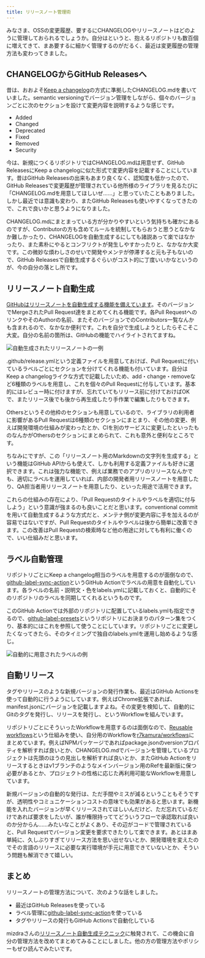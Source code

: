 ```yaml
---
title: リリースノート管理術
---
```

みなさま、OSSの変更履歴、要するにCHANGELOGやリリースノートはどのように管理しておられるでしょうか。自分はというと、抱えるリポジトリも数百個に増えてきて、まあ要するに細かく管理するのがだるく、最近は変更履歴の管理方法も変わってきました。

CHANGELOGからGitHub Releasesへ
---------------------------

昔は、おおよそ[Keep a changelog](https://keepachangelog.com/en/1.0.0/)の方式に準拠したCHANGELOG.mdを書いていました。semantic versioningでバージョン管理をしながら、個々のバージョンごとに次のセクションを設けて変更内容を説明するような感じです。

*   Added
*   Changed
*   Deprecated
*   Fixed
*   Removed
*   Security

今は、新規につくるリポジトリではCHANGELOG.mdは用意せず、GitHub ReleasesにKeep a changelogに似た形式で変更内容を記載することにしています。昔はGitHub Releasesの出来もあまり良くなく、認知度も低かったので、GitHub Releasesで変更履歴が管理されている他所様のライブラリを見るたびに「CHANGELOG.mdを用意してほしいぜ……」と思っていたこともありました。しかし最近では意識も変わり、またGitHub Releasesも使いやすくなってきたので、これで良いかと思うようになりました。

CHANGELOG.mdにまとまっている方が分かりやすいという気持ちも確かにあるのですが、Contributorの方も含めてルールを統制してもらおうと思うとなかなか難しかったり、CHANGELOGを自動生成するにしても諸説あって楽ではなかったり、また素朴にやるとコンフリクトが発生しやすかったりと、なかなか大変です。この微妙な煩わしさのせいで開発やメンテが停滞すると元も子もないので、GitHub Releasesで自動生成するぐらいがコスト的に丁度いいかなというのが、今の自分の落とし所です。

リリースノート自動生成
-----------

[GitHubはリリースノートを自動生成する機能を備えています](https://docs.github.com/en//repositories/releasing-projects-on-github/automatically-generated-release-notes)。そのバージョンでMergeされたPull Request達をまとめてくれる機能です。各Pull RequestへのリンクやそのAuthorの名前、またそのバージョンでのContributors一覧なんかも含まれるので、なかなか便利です。これを自分で生成しようとしたらそこそこ大変。自分の名前の箇所は、GitHubの機能でハイライトされてますね。

![](https://lh3.googleusercontent.com/docs/AG8NV2ZZ-s9rZA7kCqf3fYCJLfGVlsEoSfCDBM7ckhY4Re5y1FXiyH3DIlNc-faC7kSRSMVmJoElbbIzYpoq6bxT0MhcUDs9dkdbiq-j_gOwpQOlNQfr0sUzUZkcpIfOv8MlmZg4m5bAAAjNsF4-86atRRe48HE6zT3HDmlPL-yVyb7w-J0YyPQUwIJETH1GwLi9CQMWoOCUJaLfu2AmlRoHe_9Nt29BVUYEn4WEwmZQ9YdagwK1Ms1xt4LTGRMq7fdpTC__ga1Rgl09tzTHm6WbZKJ-kntJ-poyRDo3H3KLP8ORab2L9F-Kzdya__0UJHfGWHYZ4Dcb6xRb2Bxy4svQ9qlfPgYpIH_p0-_QppJijelQ4317aeibW0OPaR4GuyVuCSLddBB4LS87Ejs7EHJ7vFmTMob7m7Cn5CddE01KkdLJQ1E7Dw0NU67zN2CfFvYGbIRWc5DANSJsxzIRfmP1K2OjhA7bphHWpDNMhwfN2qkSYMG_bL6I-AABIZOF4DEjMlgQAY_aXc8aMQfv-9xDt6Jvk-oj--xSvYQUpe1_zOsz8EQTWsJjd9s10wul94UY6VA55n1mAkE4sYCLZVwuH8uYijd-reMzLy6JBSms_tW4EzRQsI2B9P8pHk8SEWgMi83oLT4lLU0v-eiI15KRcfR-f1UwFZpHfpoKNY7ujjOU4WzzVJtNwYYdU2AMaO6a0Ec9EbhE40vVfKyHc97aaiTY7T8Lc-DhQPiOqOJ12WqwPOdOgw9Vo9iZmZWqbOzoB7mOEqxYNV0701UB6asOCOnQeUXeEYUXfwyd5UL6j0JaJKdejzk7fXgf9kzA35vitMQjMdeJuNnF1IG6U-bb3mXsflYOegHyhIcMpink_0RH40gWTrQsssXBFW4_FDt24MgMgCCbl-2QZEw7trIjkly-CawXTWyUHgwGrk63a3RCjjq3IKUsY9BRMuPfmxqhW8hqSK996jQiMxNkgVTATudJzrAd1liD94FWeIGDdF6ynmTxo-Jqj9hfNFlPAtq2bRsgOC5jLWQx5dSWD-ovOIcMbQTBPs8yg8gQC1sMSGZOz0rVz6FfA4dpC3vWCUtFBKL3c9nqaGMFdpuYmgAA1nKvxeH3jGQyssaO6sIARMFy7KyjhrLjfxMUCyhd1_wVxOnTtN199dUhS5rQa8EEjX3Ehg0t3ekytMShB4oeQNMgNjTr3U4O5PBvJu3qiZzZV4b5LjbyIW31OqRTz2EIefXKumCbNADd7ytC3OrOKzWGhUUomg "自動生成されたリリースノートの一例")

.github/release.ymlという定義ファイルを用意しておけば、Pull Requestに付いているラベルごとにセクションを分けてくれる機能も付いています。自分はKeep a changelogライクな方式で記載したいため、add・change・removeなど6種類のラベルを用意し、これを個々のPull Requestに付与しています。基本的にはレビュー時に付けますが、忘れていてもリリース前に付けておけばOKで、またリリース後でも後から再生成したり手作業で編集したりもできます。

Othersというその他枠のセクションも用意しているので、ライブラリの利用者に影響があるPull Requestは6種類のセクションにまとまり、その他の変更、例えば開発環境の仕組みが変わったとか、CIを別のサービスに変更したといったものなんかがOthersのセクションにまとめられて、これも意外と便利なところです。

ちなみにですが、この「リリースノート用のMarkdownの文字列を生成する」という機能はGitHub APIからも使えて、しかも利用する定義ファイルも好きに選択できます。これは強力な機能で、例えば業務でのアプリのリリースなんかでも、適切にラベルを運用していれば、内部の開発者用リリースノートを用意したり、QA担当者用リリースノートを用意したり、といった用途で活用できます。

これらの仕組みの存在により、「Pull Requestのタイトルやラベルを適切に付与しよう」という意識が強まるのも良いことだと思います。conventional commitを用いて自動生成するような方式だと、メンテナ側が変更内容に手を加えるのが容易ではないですが、Pull Requestのタイトルやラベルは後から簡単に改善できます。この改善はPull Requestの検索時など他の用途に対しても有利に働くので、いい仕組みだと思います。

ラベル自動管理
-------

リポジトリごとにKeep a changelog相当のラベルを用意するのが面倒なので、[github-label-sync-action](https://github.com/r7kamura/github-label-sync-action)というGitHub Actionでラベルの用意を自動化しています。各ラベルの名前・説明文・色をlabels.ymlに記載しておくと、自動的にそのリポジトリのラベルを同期してくれるというものです。

このGitHub Actionでは外部のリポジトリに配置しているlabels.ymlも指定できるので、[github-label-presets](https://github.com/r7kamura/github-label-presets)というリポジトリにお決まりのパターン集をつくり、基本的にはこれを参照して使うことにしています。リポジトリごとに変更したくなってきたら、そのタイミングで独自のlabels.ymlを運用し始めるような感じ。

![](https://lh3.googleusercontent.com/docs/AG8NV2alqGj6yd19dwc2ajTyLLh6DnCLwXsTZ36_23I7eMNXZLcJBQzxQAQR0gKkcPABYzLCteSlOkViqEMVUZHOIT8XPOcaPDqg_QDQHh-Ai2gNT71vF0Xo5O6Ne4g-gmEHQlBCIcfTkD7skiT_yTgB9lDhTC0xOU5KFW2z56IziWZlk8rJzKMC8wYE3NVRsix77KPC7q3Q4Lf3bFUTIqijA0fYygGTJpm5-74dm4KFbQuLEshUXB4N3MyyefAlA6uojg6a-RQIYtNVLldnNkyWl4qsp9QuCzAcPPwhtv0ukEOSu8ijkm7NJW3AucvK592OEab_rsVZK18mW--QOeocorll61ExqXWdTXTQauGOedOtnfroNsjy78ov4mluEyGpKGUpirdbjcxCEyCaWESN4dJvyDl4x5vp7gRfJVcyOevkp389Mftu6oMaR0ah0iSFT51exsrW_vs6CrxS5m7BLe2gkU_yZ1IynCQ4eEbZf97W9YNmAvxX-0o8gJmesT2qm9m0aF9FQH8rhbYI-hYRYr9s7YaZTo_k-u9U6oHewy7k63U4FcMLyfDO7f5ONqTOIdmnZzyOvtdqGiY9BIN7jjGtbrNe8HX-xfTdeAY5QcT4Mb_l9k4yDRHgflNcPqwjU3rJ113ijludUqC--Jpl_JUsGAm2ZHt3Q2uL-3GPURQGpZ4QPEgl2rbfO7lzhmDwzTbnO739HGkbp4HZGJ5DzBfDK9orkDfOQB5NDOa3rFYYlZLvDyDfwsgpr4GWIAr-e0ZjI2Z1v1E0TlLFBA1hDO_woVflxoEBvH67s-r38q_MZKl6oovrQfSBoe6ByAJSGWc4CMTk5kXvBOr1-xmaqQvOqqehAeMvcLQ6E4N3MsfySF4RXnfnfOLmY_DAs9GaeKrkkhyv8JyhUG21zJaYva-NgeGkZot4K40mYLpJYDedxJqMCizTEfZbHiWcldBKeGSQYr4O8y1i3wlxmFvJ6KT089XUQtow2vh4v5cz12OrIeKTYpEPu3BaXdKKt-UdWNjCDddD1iJiWx4Kbpu-GElnxOJrJBUn4csvSN9Xugvce3xoCqr7waAZiB58wdGwkgY5DNzLtpEKK3jzBRM1PAi9WNpFOxsNnAFj8uhMglyxEMIk8WQQlSzDM1dK4DBDyn2uWtzzNMdnNAz2grQvxrFd7nioVBLcdIhQr0id9cL0e1sIN82KcMUSiDNsI57apnX_r62LmryYRuJDSBqGGxXzDxscASBxCp2YfcMhTDxIBcF4iQ "自動的に用意されたラベルの例")

自動リリース
------

タグやリリースのような新規バージョンの発行作業も、最近はGitHub Actionsを使って自動的に行うようにしています。例えばChrome拡張であれば、manifest.jsonにバージョンを記載しますよね。その変更を検知して、自動的にGitのタグを発行し、リリースを発行し、というWorkflowを組んでいます。

リポジトリごとにそういったWorkflowを用意するのは面倒なので、[Reusable workflows](https://docs.github.com/en//actions/using-workflows/reusing-workflows)という仕組みを使い、自分用のWorkflowを[r7kamura/workflows](https://github.com/r7kamura/workflows)にまとめています。例えばNPMパッケージであればpackage.jsonのversionプロパティを解析すれば良いとか、CHANGELOG.mdでバージョンを管理しているプロジェクトは先頭のほうの見出しを解析すれば良いとか、またGitHub Actionをリリースするときはv1ブランチのようなメインバージョン用のRefを最新版に保つ必要があるとか、プロジェクトの性格に応じた再利用可能なWorkflowを用意しています。

新規バージョンの自動的な発行は、ただ手間やミスが減るということもそうですが、透明性やコミュニケーションコストの意味でも効果があると思います。新機能を入れたバージョンが早くリリースされてほしいんだけど、ただ忘れているだけであれば要求をしたいが、誰が権限持っててどういうフローで承認取れば良いのか分からん……みたいなことがよくあり、その辺がコードで管理されていると、Pull Requestでバージョン変更を要求できたりして楽できます。あとはまあ単純に、久しぶりすぎてリリース方法を思い出せないとか、開発環境を変えたのでその言語のリリースに必要な実行環境が手元に用意できていないとか、そういう問題も解消できて嬉しい。

まとめ
---

リリースノートの管理方法について、次のような話をしました。

*   最近はGitHub Releasesを使っている
*   ラベル管理に[github-label-sync-action](https://github.com/r7kamura/github-label-sync-action)を使っている
*   タグやリリースの発行もGitHub Actionsで自動化している

mizdraさんの[リリースノート自動生成テクニック](https://www.mizdra.net/entry/2022/07/08/181825)に触発されて、この機会に自分の管理方法を改めてまとめてみることにしました。他の方の管理方法やポリシーもぜひ読んでみたいです。
